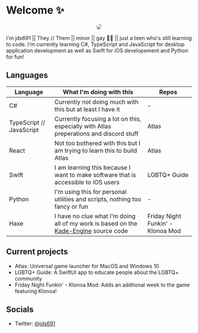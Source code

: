 # Welcome ✨

<p align="center">
    <img style="border-radius:20px; -webkit-border-radius:20px; -moz-border-radius:20px; -khtml-border-radius:20px;" src="https://avatars2.githubusercontent.com/u/52429194?s=460&u=97d0e40346c11e7efb6b05b26a1a9efc990c7a77&v=4" />
</p>
I'm jds691 || They // Them || minor || gay 🏳️‍🌈 || just a teen who's still learning to code. I'm currently learning C#, TypeScript and JavaScript for desktop application development as well as Swift for iOS developement and Python for fun!

## Languages

| Language | What I'm doing with this | Repos |
| ---- | ---- | ---- |
| C# | Currently not doing much with this but at least I have it | - |
| TypeScript // JavaScript| Currently focusing a lot on this, especially with Atlas preperations and discord stuff | Atlas <!--[Atlas](https://github.com/jds691/Atlas/) -->|
| React | Not too bothered with this but I am trying to learn this to build Atlas |Atlas <!--[Atlas](https://github.com/jds691/Atlas/) -->|
| Swift| I am learning this because I want to make software that is accessible to iOS users | LGBTQ+ Guide <!--[LGBTQ Guide](https://github.com/jds691/LGBTQ-Guide) --> |
| Python| I'm using this for personal utilities and scripts, nothing too fancy or fun | - |
| Haxe| I have no clue what I'm doing all of my work is based on the [Kade-Engine](https://github.com/KadeDev/Kade-Engine) source code| Friday Night Funkin' - Klonoa Mod |

## Current projects

- Atlas<!--[Atlas](https://github.com/jds691/Atlas/) -->: Universal game launcher for MacOS and Windows 10
- LGBTQ+ Guide<!--[LGBTQ Guide](https://github.com/jds691/LGBTQ-Guide) -->: A SwiftUI app to educate people about the LGBTQ+ community
- Friday Night Funkin' - Klonoa Mod<!--[Friday Night Funkin' - Klonoa Mod](https://github.com/jds691/Funkin-Klonoa-Mod) -->: Adds an addtional week to the game featuring Klonoa!

## Socials

- Twitter: [@jds691](https://twitter.com/jds691/)
<br/>
